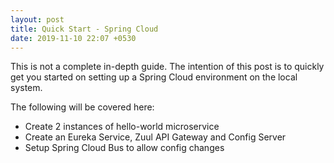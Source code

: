 ```yaml
---
layout: post
title: Quick Start - Spring Cloud
date: 2019-11-10 22:07 +0530
---
```


This is not a complete in-depth guide. The intention of this post is to quickly get you started on setting up a Spring Cloud environment on the local system.  

The following will be covered here:
- Create 2 instances of hello-world microservice
- Create an Eureka Service, Zuul API Gateway and Config Server
- Setup Spring Cloud Bus to allow config changes